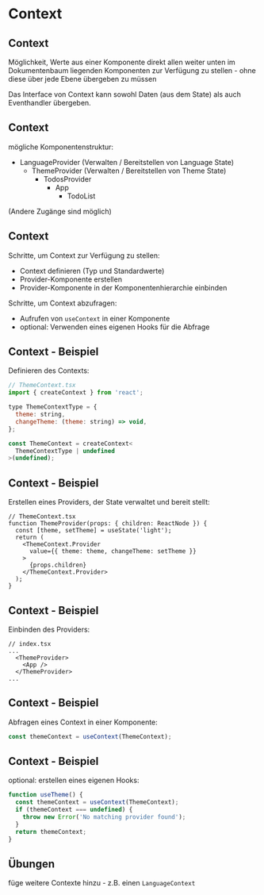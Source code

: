 # Context

## Context

Möglichkeit, Werte aus einer Komponente direkt allen weiter unten im Dokumentenbaum liegenden Komponenten zur Verfügung zu stellen - ohne diese über jede Ebene übergeben zu müssen

Das Interface von Context kann sowohl Daten (aus dem State) als auch Eventhandler übergeben.

## Context

mögliche Komponentenstruktur:

- LanguageProvider (Verwalten / Bereitstellen von Language State)
  - ThemeProvider (Verwalten / Bereitstellen von Theme State)
    - TodosProvider
      - App
        - TodoList

(Andere Zugänge sind möglich)

## Context

Schritte, um Context zur Verfügung zu stellen:

- Context definieren (Typ und Standardwerte)
- Provider-Komponente erstellen
- Provider-Komponente in der Komponentenhierarchie einbinden

Schritte, um Context abzufragen:

- Aufrufen von `useContext` in einer Komponente
- optional: Verwenden eines eigenen Hooks für die Abfrage

## Context - Beispiel

Definieren des Contexts:

```js
// ThemeContext.tsx
import { createContext } from 'react';

type ThemeContextType = {
  theme: string,
  changeTheme: (theme: string) => void,
};

const ThemeContext = createContext<
  ThemeContextType | undefined
>(undefined);
```

## Context - Beispiel

Erstellen eines Providers, der State verwaltet und bereit stellt:

```tsx
// ThemeContext.tsx
function ThemeProvider(props: { children: ReactNode }) {
  const [theme, setTheme] = useState('light');
  return (
    <ThemeContext.Provider
      value={{ theme: theme, changeTheme: setTheme }}
    >
      {props.children}
    </ThemeContext.Provider>
  );
}
```

## Context - Beispiel

Einbinden des Providers:

```tsx
// index.tsx
...
  <ThemeProvider>
    <App />
  </ThemeProvider>
...
```

## Context - Beispiel

Abfragen eines Context in einer Komponente:

```ts
const themeContext = useContext(ThemeContext);
```

## Context - Beispiel

optional: erstellen eines eigenen Hooks:

```ts
function useTheme() {
  const themeContext = useContext(ThemeContext);
  if (themeContext === undefined) {
    throw new Error('No matching provider found');
  }
  return themeContext;
}
```

## Übungen

füge weitere Contexte hinzu - z.B. einen `LanguageContext`
